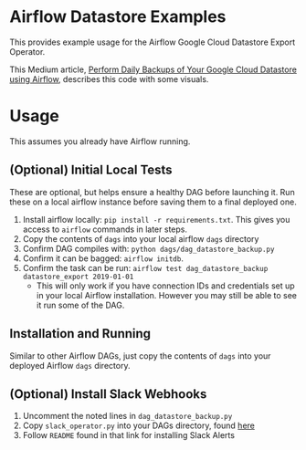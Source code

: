 # Airflow Datastore Examples

This provides example usage for the Airflow Google Cloud Datastore Export Operator. 

This Medium article, [Perform Daily Backups of Your Google Cloud Datastore using Airflow](https://medium.com/@tszumowski/perform-daily-backups-of-your-google-cloud-datastore-using-airflow-ec763b71c4a1), describes this code with some visuals.

# Usage

This assumes you already have Airflow running. 

## (Optional) Initial Local Tests
These are optional, but helps ensure a healthy DAG before launching it. Run these on a local airflow instance before saving them to a final deployed one.

1. Install airflow locally: `pip install -r requirements.txt`. This gives you access to `airflow` commands in later steps.
2. Copy the contents of `dags` into your local airflow `dags` directory
3. Confirm DAG compiles with: `python dags/dag_datastore_backup.py`
4. Confirm it can be bagged: `airflow initdb`.
5. Confirm the task can be run: `airflow test dag_datastore_backup datastore_export 2019-01-01`
    - This will only work if you have connection IDs and credentials set up in your local Airflow installation. However you may still be able to see it run some of the DAG.

## Installation and Running
Similar to other Airflow DAGs, just copy the contents of `dags` into your deployed Airflow `dags` directory.

## (Optional) Install Slack Webhooks
1. Uncomment the noted lines in `dag_datastore_backup.py`
2. Copy `slack_operator.py` into your DAGs directory, found [here](https://github.com/tszumowski/airflow_slack_operator)
3. Follow `README` found in that link for installing Slack Alerts
